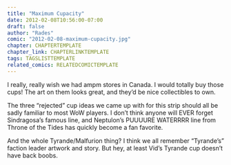 ```yaml
---
title: "Maximum Cupacity"
date: 2012-02-08T10:56:00-07:00
draft: false
author: "Rades"
comic: "2012-02-08-maximum-cupacity.jpg"
chapter: CHAPTERTEMPLATE
chapter_link: CHAPTERLINKTEMPLATE
tags: TAGSLISTTEMPLATE
related_comics: RELATEDCOMICTEMPLATE
---
```


I really, really wish we had ampm stores in Canada. I would totally buy those cups! The art on them looks great, and they’d be nice collectibles to own.


The three “rejected” cup ideas we came up with for this strip should all be sadly familiar to most WoW players. I don’t think anyone will EVER forget Sindragosa’s famous line, and Neptulon’s PUUUURE WATERRRR line from Throne of the Tides has quickly become a fan favorite.


And the whole Tyrande/Malfurion thing? I think we all remember “Tyrande’s” faction leader artwork and story. But hey, at least Vid’s Tyrande cup doesn’t have back boobs.

